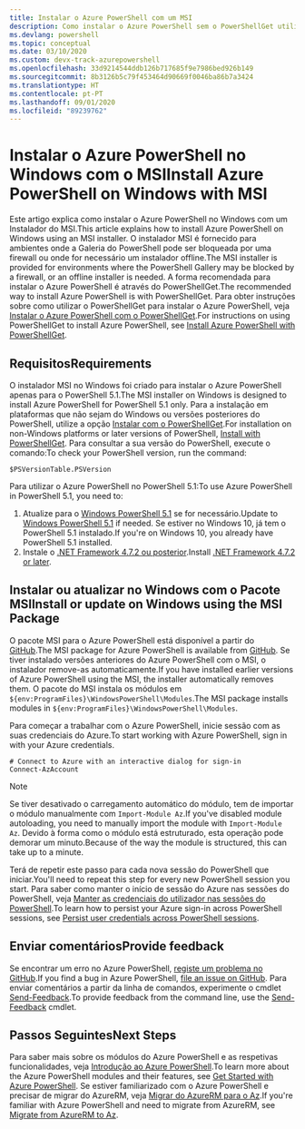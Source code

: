 ```yaml
---
title: Instalar o Azure PowerShell com um MSI
description: Como instalar o Azure PowerShell sem o PowerShellGet utilizar um MSI
ms.devlang: powershell
ms.topic: conceptual
ms.date: 03/10/2020
ms.custom: devx-track-azurepowershell
ms.openlocfilehash: 33d9214544ddb126b717685f9e7986bed926b149
ms.sourcegitcommit: 8b3126b5c79f453464d90669f0046ba86b7a3424
ms.translationtype: HT
ms.contentlocale: pt-PT
ms.lasthandoff: 09/01/2020
ms.locfileid: "89239762"
---
```

# <a name="install-azure-powershell-on-windows-with-msi"></a><span data-ttu-id="cd312-103">Instalar o Azure PowerShell no Windows com o MSI</span><span class="sxs-lookup"><span data-stu-id="cd312-103">Install Azure PowerShell on Windows with MSI</span></span>

<span data-ttu-id="cd312-104">Este artigo explica como instalar o Azure PowerShell no Windows com um Instalador do MSI.</span><span class="sxs-lookup"><span data-stu-id="cd312-104">This article explains how to install Azure PowerShell on Windows using an MSI installer.</span></span> <span data-ttu-id="cd312-105">O instalador MSI é fornecido para ambientes onde a Galeria do PowerShell pode ser bloqueada por uma firewall ou onde for necessário um instalador offline.</span><span class="sxs-lookup"><span data-stu-id="cd312-105">The MSI installer is provided for environments where the PowerShell Gallery may be blocked by a firewall, or an offline installer is needed.</span></span> <span data-ttu-id="cd312-106">A forma recomendada para instalar o Azure PowerShell é através do PowerShellGet.</span><span class="sxs-lookup"><span data-stu-id="cd312-106">The recommended way to install Azure PowerShell is with PowerShellGet.</span></span> <span data-ttu-id="cd312-107">Para obter instruções sobre como utilizar o PowerShellGet para instalar o Azure PowerShell, veja [Instalar o Azure PowerShell com o PowerShellGet](install-az-ps.md).</span><span class="sxs-lookup"><span data-stu-id="cd312-107">For instructions on using PowerShellGet to install Azure PowerShell, see [Install Azure PowerShell with PowerShellGet](install-az-ps.md).</span></span>

## <a name="requirements"></a><span data-ttu-id="cd312-108">Requisitos</span><span class="sxs-lookup"><span data-stu-id="cd312-108">Requirements</span></span>

<span data-ttu-id="cd312-109">O instalador MSI no Windows foi criado para instalar o Azure PowerShell apenas para o PowerShell 5.1.</span><span class="sxs-lookup"><span data-stu-id="cd312-109">The MSI installer on Windows is designed to install Azure PowerShell for PowerShell 5.1 only.</span></span> <span data-ttu-id="cd312-110">Para a instalação em plataformas que não sejam do Windows ou versões posteriores do PowerShell, utilize a opção [Instalar com o PowerShellGet](install-az-ps.md).</span><span class="sxs-lookup"><span data-stu-id="cd312-110">For installation on non-Windows platforms or later versions of PowerShell, [Install with PowerShellGet](install-az-ps.md).</span></span> <span data-ttu-id="cd312-111">Para consultar a sua versão do PowerShell, execute o comando:</span><span class="sxs-lookup"><span data-stu-id="cd312-111">To check your PowerShell version, run the command:</span></span>

```powershell-interactive
$PSVersionTable.PSVersion
```

<span data-ttu-id="cd312-112">Para utilizar o Azure PowerShell no PowerShell 5.1:</span><span class="sxs-lookup"><span data-stu-id="cd312-112">To use Azure PowerShell in PowerShell 5.1, you need to:</span></span>

1. <span data-ttu-id="cd312-113">Atualize para o [Windows PowerShell 5.1](/powershell/scripting/windows-powershell/install/installing-windows-powershell#upgrading-existing-windows-powershell) se for necessário.</span><span class="sxs-lookup"><span data-stu-id="cd312-113">Update to [Windows PowerShell 5.1](/powershell/scripting/windows-powershell/install/installing-windows-powershell#upgrading-existing-windows-powershell) if needed.</span></span> <span data-ttu-id="cd312-114">Se estiver no Windows 10, já tem o PowerShell 5.1 instalado.</span><span class="sxs-lookup"><span data-stu-id="cd312-114">If you're on Windows 10, you already have PowerShell 5.1 installed.</span></span>
2. <span data-ttu-id="cd312-115">Instale o [.NET Framework 4.7.2 ou posterior](/dotnet/framework/install).</span><span class="sxs-lookup"><span data-stu-id="cd312-115">Install [.NET Framework 4.7.2 or later](/dotnet/framework/install).</span></span>

## <a name="install-or-update-on-windows-using-the-msi-package"></a><span data-ttu-id="cd312-116">Instalar ou atualizar no Windows com o Pacote MSI</span><span class="sxs-lookup"><span data-stu-id="cd312-116">Install or update on Windows using the MSI Package</span></span>

<span data-ttu-id="cd312-117">O pacote MSI para o Azure PowerShell está disponível a partir do [GitHub](https://github.com/Azure/azure-powershell/releases/latest).</span><span class="sxs-lookup"><span data-stu-id="cd312-117">The MSI package for Azure PowerShell is available from [GitHub](https://github.com/Azure/azure-powershell/releases/latest).</span></span> <span data-ttu-id="cd312-118">Se tiver instalado versões anteriores do Azure PowerShell com o MSI, o instalador remove-as automaticamente.</span><span class="sxs-lookup"><span data-stu-id="cd312-118">If you have installed earlier versions of Azure PowerShell using the MSI, the installer automatically removes them.</span></span> <span data-ttu-id="cd312-119">O pacote do MSI instala os módulos em `${env:ProgramFiles}\WindowsPowerShell\Modules`.</span><span class="sxs-lookup"><span data-stu-id="cd312-119">The MSI package installs modules in `${env:ProgramFiles}\WindowsPowerShell\Modules`.</span></span>

<span data-ttu-id="cd312-120">Para começar a trabalhar com o Azure PowerShell, inicie sessão com as suas credenciais do Azure.</span><span class="sxs-lookup"><span data-stu-id="cd312-120">To start working with Azure PowerShell, sign in with your Azure credentials.</span></span>

```powershell-interactive
# Connect to Azure with an interactive dialog for sign-in
Connect-AzAccount
```

> [!NOTE]
> <span data-ttu-id="cd312-121">Se tiver desativado o carregamento automático do módulo, tem de importar o módulo manualmente com `Import-Module Az`.</span><span class="sxs-lookup"><span data-stu-id="cd312-121">If you've disabled module autoloading, you need to manually import the module with `Import-Module Az`.</span></span> <span data-ttu-id="cd312-122">Devido à forma como o módulo está estruturado, esta operação pode demorar um minuto.</span><span class="sxs-lookup"><span data-stu-id="cd312-122">Because of the way the module is structured, this can take up to a minute.</span></span>

<span data-ttu-id="cd312-123">Terá de repetir este passo para cada nova sessão do PowerShell que iniciar.</span><span class="sxs-lookup"><span data-stu-id="cd312-123">You'll need to repeat this step for every new PowerShell session you start.</span></span> <span data-ttu-id="cd312-124">Para saber como manter o início de sessão do Azure nas sessões do PowerShell, veja [Manter as credenciais do utilizador nas sessões do PowerShell](context-persistence.md).</span><span class="sxs-lookup"><span data-stu-id="cd312-124">To learn how to persist your Azure sign-in across PowerShell sessions, see [Persist user credentials across PowerShell sessions](context-persistence.md).</span></span>

## <a name="provide-feedback"></a><span data-ttu-id="cd312-125">Enviar comentários</span><span class="sxs-lookup"><span data-stu-id="cd312-125">Provide feedback</span></span>

<span data-ttu-id="cd312-126">Se encontrar um erro no Azure PowerShell, [registe um problema no GitHub](https://github.com/Azure/azure-powershell/issues).</span><span class="sxs-lookup"><span data-stu-id="cd312-126">If you find a bug in Azure PowerShell, [file an issue on GitHub](https://github.com/Azure/azure-powershell/issues).</span></span> <span data-ttu-id="cd312-127">Para enviar comentários a partir da linha de comandos, experimente o cmdlet [Send-Feedback](/powershell/module/az.accounts/send-feedback).</span><span class="sxs-lookup"><span data-stu-id="cd312-127">To provide feedback from the command line, use the [Send-Feedback](/powershell/module/az.accounts/send-feedback) cmdlet.</span></span>

## <a name="next-steps"></a><span data-ttu-id="cd312-128">Passos Seguintes</span><span class="sxs-lookup"><span data-stu-id="cd312-128">Next Steps</span></span>

<span data-ttu-id="cd312-129">Para saber mais sobre os módulos do Azure PowerShell e as respetivas funcionalidades, veja [Introdução ao Azure PowerShell](get-started-azureps.md).</span><span class="sxs-lookup"><span data-stu-id="cd312-129">To learn more about the Azure PowerShell modules and their features, see [Get Started with Azure PowerShell](get-started-azureps.md).</span></span> <span data-ttu-id="cd312-130">Se estiver familiarizado com o Azure PowerShell e precisar de migrar do AzureRM, veja [Migrar do AzureRM para o Az](migrate-from-azurerm-to-az.md).</span><span class="sxs-lookup"><span data-stu-id="cd312-130">If you're familiar with Azure PowerShell and need to migrate from AzureRM, see [Migrate from AzureRM to Az](migrate-from-azurerm-to-az.md).</span></span>
